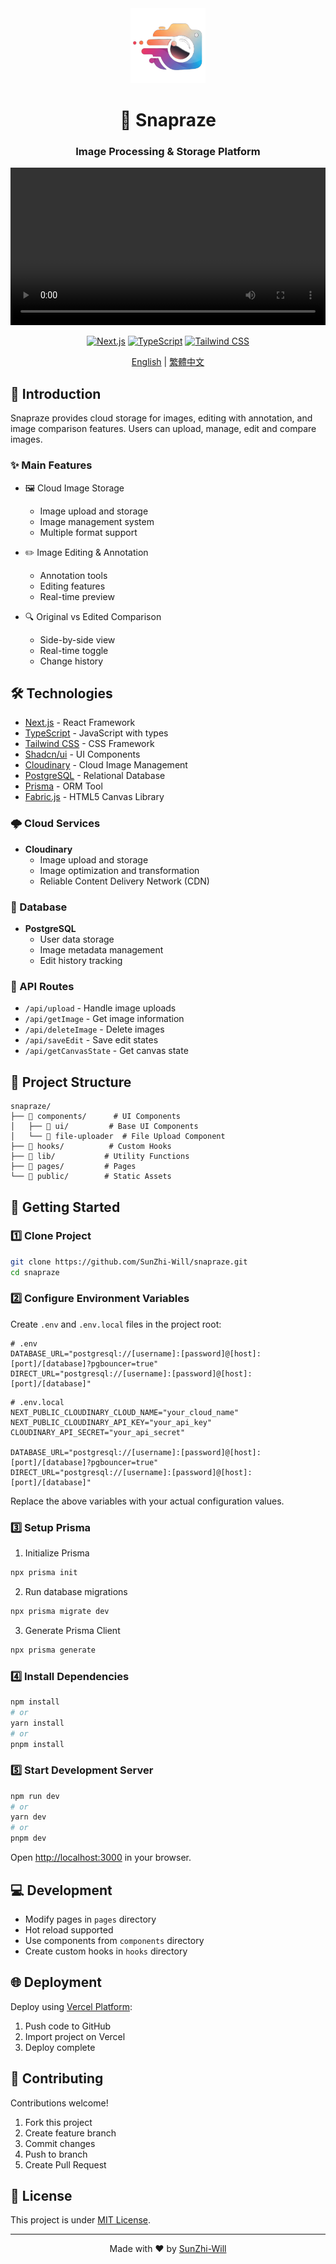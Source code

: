 <div align="center">

<img src="public/logo.png" alt="Snapraze Logo" width="120" />

# 🚀 Snapraze

### Image Processing & Storage Platform

<video width="100%" controls>
  <source src="public/Snapraze.mp4" type="video/mp4">
  Your browser does not support the video tag.
</video>

[![Next.js](https://img.shields.io/badge/Next.js-13.0-black?style=for-the-badge&logo=next.js)](https://nextjs.org)
[![TypeScript](https://img.shields.io/badge/TypeScript-5.0-blue?style=for-the-badge&logo=typescript)](https://www.typescriptlang.org)
[![Tailwind CSS](https://img.shields.io/badge/Tailwind-3.0-38B2AC?style=for-the-badge&logo=tailwind-css)](https://tailwindcss.com)

[English](README.en.md) | [繁體中文](README.md)

</div>

## 📖 Introduction

Snapraze provides cloud storage for images, editing with annotation, and image comparison features. Users can upload, manage, edit and compare images.

### ✨ Main Features

- 🖼️ Cloud Image Storage
  - Image upload and storage
  - Image management system
  - Multiple format support

- ✏️ Image Editing & Annotation
  - Annotation tools
  - Editing features
  - Real-time preview

- 🔍 Original vs Edited Comparison
  - Side-by-side view
  - Real-time toggle
  - Change history

## 🛠️ Technologies

- [Next.js](https://nextjs.org) - React Framework
- [TypeScript](https://www.typescriptlang.org) - JavaScript with types
- [Tailwind CSS](https://tailwindcss.com) - CSS Framework
- [Shadcn/ui](https://ui.shadcn.com) - UI Components
- [Cloudinary](https://cloudinary.com) - Cloud Image Management
- [PostgreSQL](https://www.postgresql.org) - Relational Database
- [Prisma](https://www.prisma.io) - ORM Tool
- [Fabric.js](http://fabricjs.com) - HTML5 Canvas Library

### 🌩️ Cloud Services

- **Cloudinary**
  - Image upload and storage
  - Image optimization and transformation
  - Reliable Content Delivery Network (CDN)

### 💾 Database

- **PostgreSQL**
  - User data storage
  - Image metadata management
  - Edit history tracking

### 🔐 API Routes

- `/api/upload` - Handle image uploads
- `/api/getImage` - Get image information
- `/api/deleteImage` - Delete images
- `/api/saveEdit` - Save edit states
- `/api/getCanvasState` - Get canvas state

## 📁 Project Structure

```
snapraze/
├── 📂 components/      # UI Components
│   ├── 📂 ui/         # Base UI Components
│   └── 📄 file-uploader  # File Upload Component
├── 📂 hooks/          # Custom Hooks
├── 📂 lib/           # Utility Functions
├── 📂 pages/         # Pages
└── 📂 public/        # Static Assets
```

## 🚀 Getting Started

### 1️⃣ Clone Project

```bash
git clone https://github.com/SunZhi-Will/snapraze.git
cd snapraze
```

### 2️⃣ Configure Environment Variables

Create `.env` and `.env.local` files in the project root:

```env
# .env
DATABASE_URL="postgresql://[username]:[password]@[host]:[port]/[database]?pgbouncer=true"
DIRECT_URL="postgresql://[username]:[password]@[host]:[port]/[database]"
```

```env
# .env.local
NEXT_PUBLIC_CLOUDINARY_CLOUD_NAME="your_cloud_name"
NEXT_PUBLIC_CLOUDINARY_API_KEY="your_api_key"
CLOUDINARY_API_SECRET="your_api_secret"

DATABASE_URL="postgresql://[username]:[password]@[host]:[port]/[database]?pgbouncer=true"
DIRECT_URL="postgresql://[username]:[password]@[host]:[port]/[database]"
```

Replace the above variables with your actual configuration values.

### 3️⃣ Setup Prisma

1. Initialize Prisma
```bash
npx prisma init
```

2. Run database migrations
```bash
npx prisma migrate dev
```

3. Generate Prisma Client
```bash
npx prisma generate
```

### 4️⃣ Install Dependencies

```bash
npm install
# or
yarn install
# or
pnpm install
```

### 5️⃣ Start Development Server

```bash
npm run dev
# or
yarn dev
# or
pnpm dev
```

Open [http://localhost:3000](http://localhost:3000) in your browser.

## 💻 Development

- Modify pages in `pages` directory
- Hot reload supported
- Use components from `components` directory
- Create custom hooks in `hooks` directory

## 🌐 Deployment

Deploy using [Vercel Platform](https://vercel.com/new):

1. Push code to GitHub
2. Import project on Vercel
3. Deploy complete

## 🤝 Contributing

Contributions welcome!

1. Fork this project
2. Create feature branch
3. Commit changes
4. Push to branch
5. Create Pull Request

## 📄 License

This project is under [MIT License](LICENSE).

---

<div align="center">

Made with ❤️ by [SunZhi-Will](https://github.com/SunZhi-Will)

</div> 